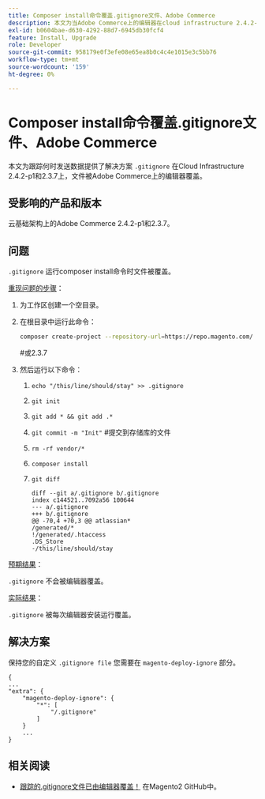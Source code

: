 ```yaml
---
title: Composer install命令覆盖.gitignore文件、Adobe Commerce
description: 本文为当Adobe Commerce上的编辑器在cloud infrastructure 2.4.2-p1和2.3.7上覆盖跟踪的“.gitignore”文件提供了一个解决方案。
exl-id: b0604bae-d630-4292-88d7-6945db30fcf4
feature: Install, Upgrade
role: Developer
source-git-commit: 958179e0f3efe08e65ea8b0c4c4e1015e3c5bb76
workflow-type: tm+mt
source-wordcount: '159'
ht-degree: 0%

---
```


# Composer install命令覆盖.gitignore文件、Adobe Commerce

本文为跟踪何时发送数据提供了解决方案 `.gitignore` 在Cloud Infrastructure 2.4.2-p1和2.3.7上，文件被Adobe Commerce上的编辑器覆盖。

## 受影响的产品和版本

云基础架构上的Adobe Commerce 2.4.2-p1和2.3.7。

## 问题

`.gitignore` 运行composer install命令时文件被覆盖。

<u>重现问题的步骤</u>：


1. 为工作区创建一个空目录。
1. 在根目录中运行此命令：

   ```bash
   composer create-project --repository-url=https://repo.magento.com/ magento/project-community-edition:2.4.2-p1.
   ```

   \#或2.3.7

1. 然后运行以下命令：
   1. `echo "/this/line/should/stay" >> .gitignore`
   1. `git init`
   1. `git add * && git add .*`
   1. `git commit -m "Init"` #提交到存储库的文件
   1. `rm -rf vendor/*`
   1. `composer install`
   1. `git diff`

      ```git
      diff --git a/.gitignore b/.gitignore
      index c144521..7092a56 100644
      --- a/.gitignore
      +++ b/.gitignore
      @@ -70,4 +70,3 @@ atlassian*
      /generated/*
      !/generated/.htaccess
      .DS_Store
      -/this/line/should/stay
      ```

<u>预期结果</u>：

`.gitignore` 不会被编辑器覆盖。

<u>实际结果</u>：

`.gitignore` 被每次编辑器安装运行覆盖。

## 解决方案

保持您的自定义 `.gitignore file` 您需要在 `magento-deploy-ignore` 部分。

```git
{
...
"extra": {
    "magento-deploy-ignore": {
        "*": [
            "/.gitignore"
        ]
    }
    ...
}
```


## 相关阅读

* [跟踪的.gitignore文件已由编辑器覆盖！](https://github.com/magento/magento2/issues/32888) 在Magento2 GitHub中。
